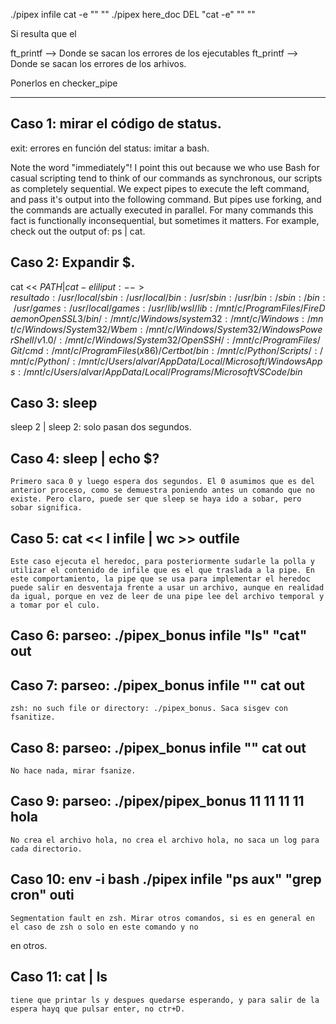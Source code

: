 ./pipex infile cat -e "" ""
./pipex here\_doc DEL "cat -e" "" ""

Si resulta que el 

ft_printf --> Donde se sacan los errores de los ejecutables
ft_printf --> Donde se sacan los errores de los arhivos.

Ponerlos en checker_pipe

--------------------
## Caso 1: mirar el código de status.

exit: errores en función del status: imitar a bash.

Note the word "immediately"! I point this out because we who use Bash for casual scripting tend to think of our commands as synchronous, our scripts as completely sequential. We expect pipes to execute the left command, and pass it's output into the following command. But pipes use forking, and the commands are actually executed in parallel. For many commands this fact is functionally inconsequential, but sometimes it matters. For example, check out the output of: ps | cat. 


## Caso 2: Expandir $.

cat << $PATH | cat -e liliput :--> resultado: /usr/local/sbin:/usr/local/bin:/usr/sbin:/usr/bin:/sbin:/bin:/usr/games:/usr/local/games:/usr/lib/wsl/lib:/mnt/c/Program Files/FireDaemon OpenSSL 3/bin/:/mnt/c/Windows/system32:/mnt/c/Windows:/mnt/c/Windows/System32/Wbem:/mnt/c/Windows/System32/WindowsPowerShell/v1.0/:/mnt/c/Windows/System32/OpenSSH/:/mnt/c/Program Files/Git/cmd:/mnt/c/Program Files (x86)/Certbot/bin:/mnt/c/Python/Scripts/:/mnt/c/Python/:/mnt/c/Users/alvar/AppData/Local/Microsoft/WindowsApps:/mnt/c/Users/alvar/AppData/Local/Programs/Microsoft VS Code/bin$

## Caso 3: sleep

sleep 2 | sleep 2: solo pasan dos segundos.


## Caso 4: sleep | echo $?

	Primero saca 0 y luego espera dos segundos. El 0 asumimos que es del anterior proceso, como se demuestra poniendo antes un comando que no existe. Pero claro, puede ser que sleep se haya ido a sobar, pero sobar significa.

## Caso 5: cat << l infile | wc >> outfile
	Este caso ejecuta el heredoc, para posteriormente sudarle la polla y utilizar el contenido de infile que es el que traslada a la pipe. En este comportamiento, la pipe que se usa para implementar el heredoc puede salir en desventaja frente a usar un archivo, aunque en realidad da igual, porque en vez de leer de una pipe lee del archivo temporal y a tomar por el culo.


## Caso 6: parseo: ./pipex_bonus infile "ls" "cat" out

## Caso 7: parseo:  ./pipex_bonus infile "" cat out 
	zsh: no such file or directory: ./pipex_bonus. Saca sisgev con fsanitize.

## Caso 8: parseo: ./pipex_bonus infile "" cat out
	No hace nada, mirar fsanize.

## Caso 9: parseo: ./pipex/pipex_bonus 11 11 11 11 hola
	No crea el archivo hola, no crea el archivo hola, no saca un log para cada directorio.

## Caso 10: env -i bash ./pipex infile "ps aux" "grep cron" outi
	Segmentation fault en zsh. Mirar otros comandos, si es en general en el caso de zsh o solo en este comando y no
en otros.

## Caso 11: cat | ls
	tiene que printar ls y despues quedarse esperando, y para salir de la espera hayq que pulsar enter, no ctr+D.
